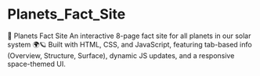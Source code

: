 # Planets_Fact_Site
🌌 Planets Fact Site  An interactive 8-page fact site for all planets in our solar system 🌍🪐 Built with HTML, CSS, and JavaScript, featuring tab-based info (Overview, Structure, Surface), dynamic JS updates, and a responsive space-themed UI.
